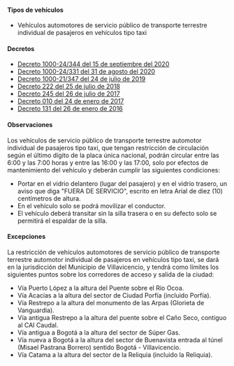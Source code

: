 #### Tipos de vehículos

- Vehículos automotores de servicio público de transporte terrestre individual de pasajeros en vehículos tipo taxi

#### Decretos

- [Decreto 1000-24/344 del 15 de septiembre del 2020](/villavicencio/decreto-1000-24-344-del-15-de-septiembre-del-2020.pdf)
- [Decreto 1000-24/331 del 31 de agosto del 2020](/villavicencio/decreto-1000-24-331-del-31-de-agosto-del-2020.pdf)
- [Decreto 1000-21/347 del 24 de julio de 2019](/villavicencio/decreto-1000-21-347-del-24-julio-del-2019.pdf)
- [Decreto 222 del 25 de julio de 2018](/villavicencio/decreto-222-del-25-de-julio-de-2018.pdf)
- [Decreto 245 del 26 de julio de 2017](/villavicencio/decreto-245-del-26-de-julio-de-2017.pdf)
- [Decreto 010 del 24 de enero de 2017](/villavicencio/decreto-010-del-24-de-enero-de-2017.pdf)
- [Decreto 131 del 26 de enero de 2016](/villavicencio/decreto-131-del-26-de-enero-de-2016.pdf)

#### Observaciones

Los vehículos de servicio público de transporte terrestre automotor individual de pasajeros tipo taxi, que tengan restricción de circulación según el último dígito de la placa única nacional, podrán circular entre las 6:00 y las 7:00 horas y entre las 16:00 y las 17:00, solo por efectos de mantenimiento del vehículo y deberán cumplir las siguientes condiciones:

- Portar en el vidrio delantero (lugar del pasajero) y en el vidrio trasero, un aviso que diga "FUERA DE SERVICIO", escrito en letra Arial de diez (10) centímetros de altura.
- En el vehículo solo se podrá movilizar el conductor.
- El vehículo deberá transitar sin la silla trasera o en su defecto solo se permitirá el espaldar de la silla.

#### Excepciones

La restricción de vehículos automotores de servicio público de transporte terrestre automotor individual de pasajeros en vehículos tipo taxi, se dará en la jurisdicción del Municipio de Villavicencio, y tendrá como límites los siguientes puntos sobre los corredores de acceso y salida de la ciudad:

- Vía Puerto López a la altura del Puente sobre el Río Ocoa.
- Vía Acacías a la altura del sector de Ciudad Porfía (incluido Porfía).
- Vía Restrepo a la altura del monumento de las Arpas (Glorieta de Vanguardia).
- Vía antigua Restrepo a la altura del puente sobre el Caño Seco, contiguo al CAI Caudal.
- Vía antigua a Bogotá a la altura del sector de Súper Gas.
- Vía nueva a Bogotá a la altura del sector de Buenavista entrada al túnel (Misael Pastrana Borrero) sentido Bogotá - Villavicencio.
- Vía Catama a la altura del sector de la Reliquia (incluido la Reliquia).
